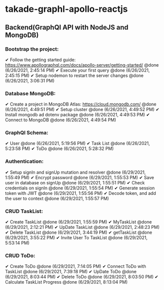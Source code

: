 # takade-graphl-apollo-reactjs

## Backend(GraphQl API with NodeJS and MongoDB)

### Bootstrap the project:

✔ Follow the getting started guide: https://www.apollographql.com/docs/apollo-server/getting-started/ @done (6/26/2021, 2:45:14 PM)
✔ Execute your first query @done (6/26/2021, 2:45:15 PM)
✔ Setup nodemon to restart the server changes @done (6/26/2021, 3:06:31 PM)

### Database MongoDB:

✔ Create a project in MongoDB Atlas: https://cloud.mongodb.com/ @done (6/26/2021, 4:49:51 PM)
✔ Setup cluster @done (6/26/2021, 4:49:52 PM)
✔ Install mongodb ad dotenv package @done (6/26/2021, 4:49:53 PM)
✔ Connect to MongoDB @done (6/26/2021, 4:49:54 PM)

### GraphQl Schema:

✔ User @done (6/26/2021, 5:19:56 PM)
✔ Task List @done (6/26/2021, 5:23:58 PM)
✔ ToDo @done (6/26/2021, 5:28:32 PM)

### Authentication:

✔ Setup signIn and signUp mutation and resolver @done (6/29/2021, 1:55:49 PM)
✔ Encrypt password @done (6/29/2021, 1:55:53 PM)
✔ Save user in database on signUp @done (6/29/2021, 1:55:51 PM)
✔ Check credentials on signIn @done (6/29/2021, 1:55:54 PM)
✔ Generate session token with JWT @done (6/29/2021, 1:55:56 PM)
✔ Decode token, and add the user to context @done (6/29/2021, 1:55:57 PM)

### CRUD TaskList:

✔ Create TaskList @done (6/29/2021, 1:55:59 PM)
✔ MyTaskList @done (6/29/2021, 2:12:21 PM)
✔ UpDate TaskList @done (6/29/2021, 2:48:23 PM)
✔ Delete TaskList @done (6/29/2021, 3:44:19 PM)
✔ getTaskList @done (6/29/2021, 3:55:22 PM)
✔ Invite User To TaskList @done (6/29/2021, 5:53:14 PM)

### CRUD ToDo:

✔ Create ToDo @done (6/29/2021, 7:14:05 PM)
✔ Connect ToDo with TaskList @done (6/29/2021, 7:39:18 PM)
✔ UpDate ToDo @done (6/29/2021, 8:03:44 PM)
✔ Delete ToDo @done (6/29/2021, 8:03:50 PM)
✔ Calculate TaskList Progress @done (6/29/2021, 8:13:04 PM)
